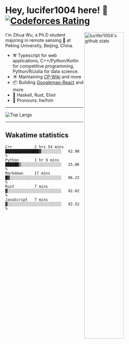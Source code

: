 # Hey, lucifer1004 here! :wave: [![Codeforces Rating](https://cfrating.ihcr.top/?user=lucifer1004&style=flat-square)](https://codeforces.com/profile/lucifer1004)

<img width="50%" align="right" alt="lucifer1004's github stats" src="https://github-readme-stats.vercel.app/api?username=lucifer1004&show_icons=true">

I'm Zihua Wu, a Ph.D student majoring in remote sensing :satellite: at Peking University, Beijing, China.

- :hammer_and_pick: Typescript for web applications, C++/Python/Kotlin for competitive programming, Python/R/Julia for data science.
- :sunny: Maintaining [CP-Wiki](https://cp-wiki.vercel.app) and more 
- :package: Building [Googlemap-React](https://github.com/googlemap-react/googlemap-react) and more
- :seedling: Haskell, Rust, Elixir
- :man: Pronouns: he/him

---

![Top Langs](https://github-readme-stats.vercel.app/api/top-langs/?username=lucifer1004&layout=compact)

---

## Wakatime statistics

<!--START_SECTION:waka-->
```text
C++          2 hrs 54 mins   ███████████████▓░░░░░░░░░   62.98 % 
Python       1 hr 9 mins     ██████▒░░░░░░░░░░░░░░░░░░   25.06 % 
Markdown     17 mins         █▓░░░░░░░░░░░░░░░░░░░░░░░   06.22 % 
Rust         7 mins          ▓░░░░░░░░░░░░░░░░░░░░░░░░   02.62 % 
JavaScript   7 mins          ▓░░░░░░░░░░░░░░░░░░░░░░░░   02.52 % 
```
<!--END_SECTION:waka-->
